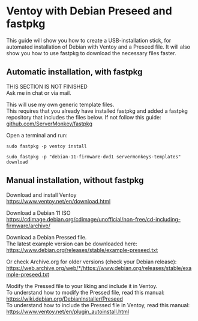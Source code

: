 # Ventoy with Debian Preseed and fastpkg

This guide will show you how to create a USB-installation stick, for
automated installation of Debian with Ventoy and a Preseed file. It will also
show you how to use fastpkg to download the necessary files faster.

## Automatic installation, with fastpkg

THIS SECTION IS NOT FINISHED  
Ask me in chat or via mail.

This will use my own generic template files.  
This requires that you already have installed fastpkg and added a fastpkg
repository that includes the files below. If not follow this guide:
[github.com/ServerMonkey/fastpkg](https://github.com/ServerMonkey/fastpkg)

Open a terminal and run:

`sudo fastpkg -p ventoy install`

`sudo fastpkg -p "debian-11-firmware-dvd1 servermonkeys-templates" download`

## Manual installation, without fastpkg

Download and install Ventoy  
https://www.ventoy.net/en/download.html

Download a Debian 11 ISO  
https://cdimage.debian.org/cdimage/unofficial/non-free/cd-including-firmware/archive/

Download a Debian Pressed file.  
The latest example version can be downloaded here:  
https://www.debian.org/releases/stable/example-preseed.txt

Or check Archive.org for older versions (check your Debian release):  
https://web.archive.org/web/*/https://www.debian.org/releases/stable/example-preseed.txt

Modify the Pressed file to your liking and include it in Ventoy.  
To understand how to modify the Pressed file, read this manual:  
https://wiki.debian.org/DebianInstaller/Preseed  
To understand how to include the Pressed file in Ventoy, read this manual:  
https://www.ventoy.net/en/plugin_autoinstall.html
